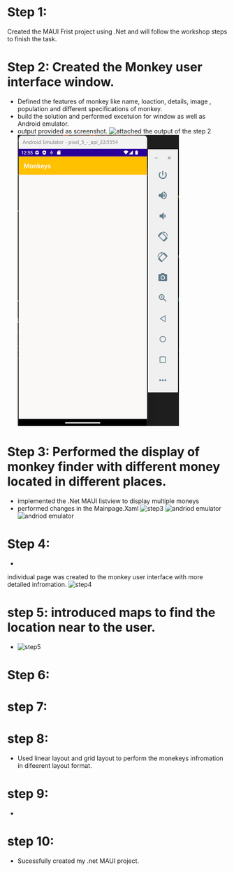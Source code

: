 # Step 1:
Created the MAUI Frist project using .Net and will follow the workshop steps to finish the task.
# Step 2:  Created the Monkey user interface window.
- Defined the features of  monkey like name, loaction, details, image , population and different specifications of monkey.
- build the solution and performed excetuion for window as well as Android emulator.
- output provided as screenshot.
 ![attached the output of the step 2](../rme1.PNG)
 ![andriod emulator](https://github.com/Wichita-State-CS797R/cs797r-project1-workshop-laharip10/blob/main/MonkeyFinder/Part0-Run.png)
# Step 3: Performed the display of monkey finder with different money located in different places.
- implemented the .Net MAUI listview to display multiple moneys
- performed changes in the Mainpage.Xaml
 ![step3](../r233.PNG)
  ![andriod emulator](../Part1-Run.png)
   ![andriod emulator](../Part2-Run.png)


# Step 4: 
 -
 individual page was created to the monkey user interface with more detailed infromation.
 ![step4](../3.png)
# step 5: introduced maps to find the location near to the user.
 - ![step5](./4.png)
# Step 6:
# step 7:

# step 8:
- Used linear layout and grid layout to perform the monekeys infromation in difeerent layout format.

# step 9:
- 
# step 10:
- Sucessfully created my .net MAUI project. 

